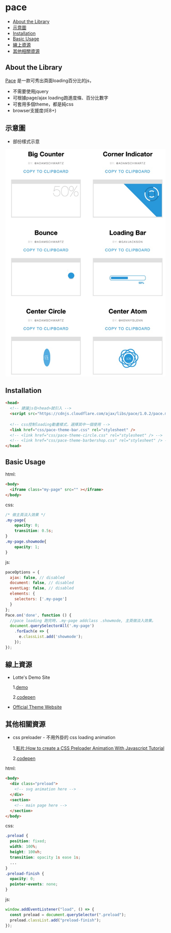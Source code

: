 # pace

<!-- toc -->


- [About the Library](#about-the-library)
- [示意圖](#示意圖)
- [Installation](#installation)
- [Basic Usage](#basic-usage)  
- [線上資源](#%e7%b7%9a%e4%b8%8a%e8%b3%87%e6%ba%90)
- [其他相關資源](#其他相關資源)
<!-- tocstop -->

## About the Library

[Pace](https://github.hubspot.com/pace/docs/welcome/) 是一款可秀出頁面loading百分比的js，

- 不需要使用jquery
- 可根據page/ajax loading跑進度條、百分比數字
- 可套用多個theme，都是純css
- browser支援度(IE8+)


## 示意圖


- 部份樣式示意

![printscreen](images/pace.jpg)

## Installation


```html
<head>
  <!-- 建議js在<head>就引入 -->
  <script src="https://cdnjs.cloudflare.com/ajax/libs/pace/1.0.2/pace.min.js"></script>

  <!-- css控制loading動畫樣式，選擇其中一個使用 -->
  <link href="css/pace-theme-bar.css" rel="stylesheet" />
  <!-- <link href="css/pace-theme-circle.css" rel="stylesheet" /> -->
  <!-- <link href="css/pace-theme-barbershop.css" rel="stylesheet" /> -->
</head>
```

## Basic Usage

html:
```html
<body>
  <iframe class="my-page" src="" ></iframe>
</body>
```

css:
```css
/* 做主頁淡入效果 */
.my-page{
	opacity: 0;
	transition: 0.5s;
}
.my-page.showmode{
	opacity: 1;
}
```

js:
```js
paceOptions = {
  ajax: false, // disabled
  document: false, // disabled
  eventLag: false, // disabled
  elements: {
    selectors: ['.my-page']
  }
};
Pace.on('done', function () {
  //pace loading 跑完時，.my-page addclass .showmode, 主頁做淡入效果。
  document.querySelectorAll('.my-page')
    .forEach(e => {
      e.classList.add('showmode');
    });
}); 
```


## 線上資源

- Lotte's Demo Site

  1.[demo](https://lottevic.github.io/pacedemo/src/index.html)

  2.[codepen](https://codepen.io/lotteyang/pen/eYNVdRJ)

- [Official Theme Website](https://github.hubspot.com/pace/docs/welcome/)

## 其他相關資源

- css preloader - 不用外掛的 css loading animation

  1.[影片:How to create a CSS Preloader Animation With Javascript Tutorial](https://youtu.be/NZNhuzyeD-Y)

  2.[codepen](https://codepen.io/petervandenheuvel/pen/ywBxxY)

html:
```html
<body>  
  <div class="preload">
    <!-- svg animation here -->
  </div>
  <section>
    <!-- main page here -->
  </section>
</body>  
```
css:
```css
.preload {
  position: fixed;
  width: 100%;
  height: 100vh;
  transition: opacity 1s ease 1s;
  ...
}
.preload-finish {
  opacity: 0;
  pointer-events: none;
}
```

js:
```js
window.addEventListener("load", () => {
  const preload = document.querySelector(".preload");
  preload.classList.add("preload-finish");
});
```
